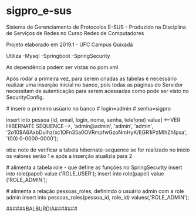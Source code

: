 # sigpro_e-sus
Sistema de Gerenciamento de Protocolos E-SUS - Produzido na Disciplina de Serviços de Redes no Curso Redes de Computadores

Projeto elaborado em 2019.1 - UFC Campus Quixadá

Utiliza
-Mysql
-Springboot
-SpringSecurity

As dependência podem ser vistas no pom.xml

Após rodar a primeira vez, para serem criadas as tabelas é necessário realizar uma inserção inicial no banco, pois todas as páginas do Servidor necessitam de autenticação para serem acessadas como pode ser visto no SecurityConfig.

\# insere o primeiro usúario no banco
\# login=admin
\# senha=sigpro

insert into pessoa (id, email, login, nome, senha, telefone) value( <--VER HIBERNATE SEQUENCE-->, 'admin@admin', 'admin', 'admin', '$2a$10$A6AxbDulhz/xc1OFn35a0OVRmpfwGzoNmHyK/EGR1iPzMlhZh1pxa', '(00) 0-0000-0000');


obs: note de verificar a tabela hibernate-sequence se for realizado no inicio os valores serão 1 e após a inserção atualizia para 2

\# alimenta a tabela role - que define as funções no SpringSecurity
insert into role(papel) value ('ROLE_USER');
insert into role(papel) value ('ROLE_ADMIN');

\# alimenta a relação pessoas_roles, definindo o usuário admin com a role admin
insert into pessoas_roles(pessoa_id, role_id) values(<id-usuario>,'ROLE_ADMIN');
  
  



######BALBURDIA#######
